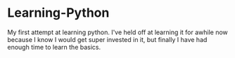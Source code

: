 # Learning-Python
My first attempt at learning python. I've held off at learning it for awhile now because I know I would get super invested in it, but finally I have had enough time to learn the basics.
